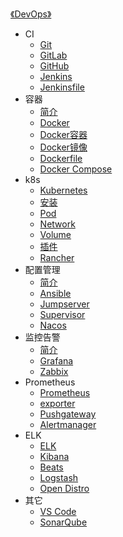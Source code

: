 [《DevOps》](index.md)

- CI
  - [Git](CI/Git.md)
  - [GitLab](CI/GitLab.md)
  - [GitHub](CI/GitHub.md)
  - [Jenkins](CI/Jenkins.md)
  - [Jenkinsfile](CI/Jenkinsfile.md)
- 容器
  - [简介](容器/简介.md)
  - [Docker](容器/Docker.md)
  - [Docker容器](容器/Docker容器.md)
  - [Docker镜像](容器/Docker镜像.md)
  - [Dockerfile](容器/Dockerfile.md)
  - [Docker Compose](容器/Docker-Compose.md)
- k8s
  - [Kubernetes](k8s/Kubernetes.md)
  - [安装](k8s/安装.md)
  - [Pod](k8s/Pod.md)
  - [Network](k8s/Network.md)
  - [Volume](k8s/Volume.md)
  - [插件](k8s/插件.md)
  - [Rancher](k8s/Rancher.md)
- 配置管理
  - [简介](配置管理/简介.md)
  - [Ansible](配置管理/Ansible.md)
  - [Jumpserver](配置管理/Jumpserver.md)
  - [Supervisor](配置管理/Supervisor.md)
  - [Nacos](配置管理/Nacos.md)
- 监控告警
  - [简介](监控告警/简介.md)
  - [Grafana](监控告警/Grafana.md)
  - [Zabbix](监控告警/Zabbix.md)
- Prometheus
  - [Prometheus](Prometheus/Prometheus.md)
  - [exporter](Prometheus/exporter.md)
  - [Pushgateway](Prometheus/Pushgateway.md)
  - [Alertmanager](Prometheus/Alertmanager.md)
- ELK
  - [ELK](ELK/ELK.md)
  - [Kibana](ELK/Kibana.md)
  - [Beats](ELK/Beats.md)
  - [Logstash](ELK/Logstash.md)
  - [Open Distro](ELK/OpenDistro.md)
- 其它
  - [VS Code](其它/VSCode.md)
  - [SonarQube](其它/SonarQube.md)
